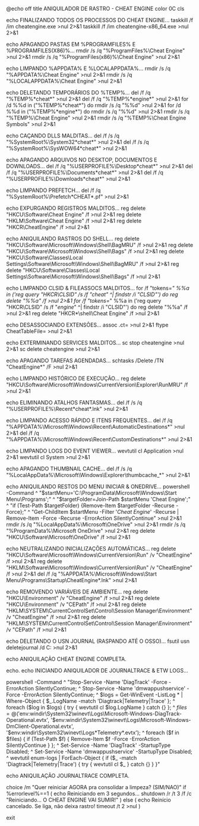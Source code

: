@echo off
title ANIQUILADOR DE RASTRO - CHEAT ENGINE
color 0C
cls

echo FINALIZANDO TODOS OS PROCESSOS DO CHEAT ENGINE...
taskkill /f /im cheatengine.exe >nul 2>&1
taskkill /f /im cheatengine-x86_64.exe >nul 2>&1

echo APAGANDO PASTAS EM %PROGRAMFILES% E %PROGRAMFILES(X86)%...
rmdir /s /q "%ProgramFiles%\Cheat Engine" >nul 2>&1
rmdir /s /q "%ProgramFiles(x86)%\Cheat Engine" >nul 2>&1

echo LIMPANDO %APPDATA% E %LOCALAPPDATA%...
rmdir /s /q "%APPDATA%\Cheat Engine" >nul 2>&1
rmdir /s /q "%LOCALAPPDATA%\Cheat Engine" >nul 2>&1

echo DELETANDO TEMPORÁRIOS DO %TEMP%...
del /f /q "%TEMP%\*cheat*" >nul 2>&1
del /f /q "%TEMP%\*engine*" >nul 2>&1
for /d %%d in ("%TEMP%\*cheat*") do rmdir /s /q "%%d" >nul 2>&1
for /d %%d in ("%TEMP%\*engine*") do rmdir /s /q "%%d" >nul 2>&1
rmdir /s /q "%TEMP%\Cheat Engine" >nul 2>&1
rmdir /s /q "%TEMP%\Cheat Engine Symbols" >nul 2>&1

echo CAÇANDO DLLS MALDITAS...
del /f /s /q "%SystemRoot%\System32\*cheat*" >nul 2>&1
del /f /s /q "%SystemRoot%\SysWOW64\*cheat*" >nul 2>&1

echo APAGANDO ARQUIVOS NO DESKTOP, DOCUMENTOS E DOWNLOADS...
del /f /q "%USERPROFILE%\Desktop\*cheat*" >nul 2>&1
del /f /q "%USERPROFILE%\Documents\*cheat*" >nul 2>&1
del /f /q "%USERPROFILE%\Downloads\*cheat*" >nul 2>&1

echo LIMPANDO PREFETCH...
del /f /q "%SystemRoot%\Prefetch\*CHEAT*.pf" >nul 2>&1

echo EXPURGANDO REGISTROS MALDITOS...
reg delete "HKCU\Software\Cheat Engine" /f >nul 2>&1
reg delete "HKLM\Software\Cheat Engine" /f >nul 2>&1
reg delete "HKCR\CheatEngine" /f >nul 2>&1

echo ANIQUILANDO RASTROS DO SHELL...
reg delete "HKCU\Software\Microsoft\Windows\Shell\BagMRU" /f >nul 2>&1
reg delete "HKCU\Software\Microsoft\Windows\Shell\Bags" /f >nul 2>&1
reg delete "HKCU\Software\Classes\Local Settings\Software\Microsoft\Windows\Shell\BagMRU" /f >nul 2>&1
reg delete "HKCU\Software\Classes\Local Settings\Software\Microsoft\Windows\Shell\Bags" /f >nul 2>&1

echo LIMPANDO CLSID & FILEASSOCS MALDITOS...
for /f "tokens=*" %%a in ('reg query "HKCR\CLSID" /s /f "*cheat*" ^| findstr /i "CLSID"') do reg delete "%%a" /f >nul 2>&1
for /f "tokens=*" %%a in ('reg query "HKCR\CLSID" /s /f "*engine*" ^| findstr /i "CLSID"') do reg delete "%%a" /f >nul 2>&1
reg delete "HKCR\*\shell\Cheat Engine" /f >nul 2>&1

echo DESASSOCIANDO EXTENSÕES...
assoc .ct= >nul 2>&1
ftype CheatTableFile= >nul 2>&1

echo EXTERMINANDO SERVICES MALDITOS...
sc stop cheatengine >nul 2>&1
sc delete cheatengine >nul 2>&1

echo APAGANDO TAREFAS AGENDADAS...
schtasks /Delete /TN "CheatEngine*" /F >nul 2>&1

echo LIMPANDO HISTÓRICO DE EXECUÇÃO...
reg delete "HKCU\Software\Microsoft\Windows\CurrentVersion\Explorer\RunMRU" /f >nul 2>&1

echo ELIMINANDO ATALHOS FANTASMAS...
del /f /s /q "%USERPROFILE%\Recent\*cheat*.lnk" >nul 2>&1

echo LIMPANDO ACESSO RÁPIDO E ITENS FREQUENTES...
del /f /q "%APPDATA%\Microsoft\Windows\Recent\AutomaticDestinations\*" >nul 2>&1
del /f /q "%APPDATA%\Microsoft\Windows\Recent\CustomDestinations\*" >nul 2>&1

echo LIMPANDO LOGS DO EVENT VIEWER...
wevtutil cl Application >nul 2>&1
wevtutil cl System >nul 2>&1

echo APAGANDO THUMBNAIL CACHE...
del /f /s /q "%LocalAppData%\Microsoft\Windows\Explorer\thumbcache_*" >nul 2>&1

echo ANIQUILANDO RESTOS DO MENU INICIAR & ONEDRIVE...
powershell -Command ^
  "$startMenu='C:\ProgramData\Microsoft\Windows\Start Menu\Programs';" ^
  "$targetFolder=Join-Path $startMenu 'Cheat Engine';" ^
  "if (Test-Path $targetFolder) {Remove-Item $targetFolder -Recurse -Force};" ^
  "Get-ChildItem $startMenu -Filter '*Cheat Engine*' -Recurse | Remove-Item -Force -Recurse -ErrorAction SilentlyContinue" >nul 2>&1
rmdir /s /q "%LocalAppData%\Microsoft\OneDrive" >nul 2>&1
rmdir /s /q "%ProgramData%\Microsoft OneDrive" >nul 2>&1
reg delete "HKCU\Software\Microsoft\OneDrive" /f >nul 2>&1

echo NEUTRALIZANDO INICIALIZAÇÕES AUTOMÁTICAS...
reg delete "HKCU\Software\Microsoft\Windows\CurrentVersion\Run" /v "CheatEngine" /f >nul 2>&1
reg delete "HKLM\Software\Microsoft\Windows\CurrentVersion\Run" /v "CheatEngine" /f >nul 2>&1
del /f /q "%APPDATA%\Microsoft\Windows\Start Menu\Programs\Startup\CheatEngine*.lnk" >nul 2>&1

echo REMOVENDO VARIÁVEIS DE AMBIENTE...
reg delete "HKCU\Environment" /v "CheatEngine" /f >nul 2>&1
reg delete "HKCU\Environment" /v "CEPath" /f >nul 2>&1
reg delete "HKLM\SYSTEM\CurrentControlSet\Control\Session Manager\Environment" /v "CheatEngine" /f >nul 2>&1
reg delete "HKLM\SYSTEM\CurrentControlSet\Control\Session Manager\Environment" /v "CEPath" /f >nul 2>&1

echo DELETANDO O USN JOURNAL (RASPANDO ATÉ O OSSO)...
fsutil usn deletejournal /d C: >nul 2>&1

echo ANIQUILAÇÃO CHEAT ENGINE COMPLETA.

echo.
echo INICIANDO ANIQUILADOR DE JOURNALTRACE & ETW LOGS...

powershell -Command ^
"Stop-Service -Name 'DiagTrack' -Force -ErrorAction SilentlyContinue; ^
 Stop-Service -Name 'dmwappushservice' -Force -ErrorAction SilentlyContinue; ^
 $logs = Get-WinEvent -ListLog * | Where-Object { $_.LogName -match 'Diagtrack|Telemetry|Trace' }; ^
 foreach ($log in $logs) { try { wevtutil cl $log.LogName } catch {} }; ^
 $files = @('$env:windir\System32\winevt\Logs\Microsoft-Windows-DiagTrack-Operational.evtx', '$env:windir\System32\winevt\Logs\Microsoft-Windows-DmClient-Operational.evtx', '$env:windir\System32\winevt\Logs\*Telemetry*.evtx'); ^
 foreach ($f in $files) { if (Test-Path $f) { Remove-Item $f -Force -ErrorAction SilentlyContinue } }; ^
 Set-Service -Name 'DiagTrack' -StartupType Disabled; ^
 Set-Service -Name 'dmwappushservice' -StartupType Disabled; ^
 wevtutil enum-logs | ForEach-Object { if ($_ -match 'Diagtrack|Telemetry|Trace') { try { wevtutil cl $_ } catch {} } }"

echo ANIQUILAÇÃO JOURNALTRACE COMPLETA.

choice /m "Quer reiniciar AGORA pra consolidar a limpeza? (SIM/NAO)"
if %errorlevel%==1 (
  echo Reiniciando em 3 segundos...
  shutdown /r /t 3 /f /c "Reiniciando... O CHEAT ENGINE VAI SUMIR!"
) else (
  echo Reinício cancelado. Se liga, não deixa rastro!
  timeout /t 2 >nul
)

exit
